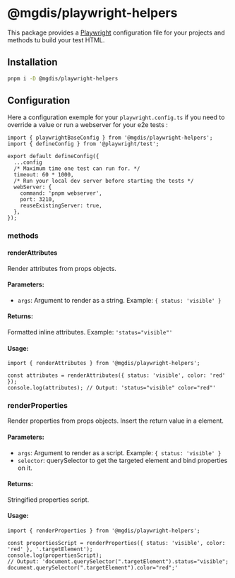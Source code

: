 # @mgdis/playwright-helpers

This package provides a [Playwright](https://playwright.dev/) configuration file for your projects and methods tu build your test HTML.

## Installation

```bash
pnpm i -D @mgdis/playwright-helpers
```

## Configuration

Here a configuration exemple for your `playwright.config.ts` if you need to override a value or run a webserver for your e2e tests :

```TS
import { playwrightBaseConfig } from '@mgdis/playwright-helpers';
import { defineConfig } from '@playwright/test';

export default defineConfig({
  ...config
  /* Maximum time one test can run for. */
  timeout: 60 * 1000,
  /* Run your local dev server before starting the tests */
  webServer: {
    command: 'pnpm webserver',
    port: 3210,
    reuseExistingServer: true,
  },
});

```

### methods

#### renderAttributes

Render attributes from props objects.

#### Parameters:

- `args`: Argument to render as a string. Example: `{ status: 'visible' }`

#### Returns:

Formatted inline attributes. Example: `'status="visible"'`

#### Usage:

```TS
import { renderAttributes } from '@mgdis/playwright-helpers';

const attributes = renderAttributes({ status: 'visible', color: 'red' });
console.log(attributes); // Output: 'status="visible" color="red"'
```

### renderProperties

Render properties from props objects. Insert the return value in a <script></script> element.

#### Parameters:

- `args`: Argument to render as a script. Example: `{ status: 'visible' }`
- `selector`: querySelector to get the targeted element and bind properties on it.

#### Returns:

Stringified properties script.

#### Usage:

```TS
import { renderProperties } from '@mgdis/playwright-helpers';

const propertiesScript = renderProperties({ status: 'visible', color: 'red' }, '.targetElement');
console.log(propertiesScript);
// Output: 'document.querySelector(".targetElement").status="visible"; document.querySelector(".targetElement").color="red";'
```
